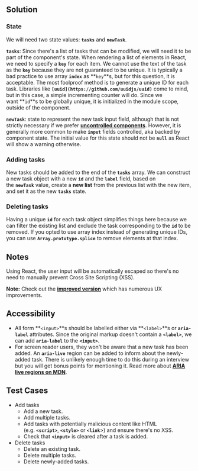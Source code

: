 ## **Solution**

### **State**

We will need two state values: **`tasks`** and **`newTask`**.

**`tasks`**: Since there's a list of tasks that can be modified, we will need it to be part of the component's state. When rendering a list of elements in React, we need to specify a **`key`** for each item. We cannot use the text of the task as the **`key`** because they are not guaranteed to be unique. It is typically a bad practice to use array **`index`** as **`key`**s, but for this question, it is acceptable. The most foolproof method is to generate a unique ID for each task. Libraries like **`[uuid](https://github.com/uuidjs/uuid)`** come to mind, but in this case, a simple incrementing counter will do. Since we want **`id`**s to be globally unique, it is initialized in the module scope, outside of the component.

**`newTask`**: state to represent the new task input field, although that is not strictly necessary if we prefer **[uncontrolled components](https://reactjs.org/docs/uncontrolled-components.html)**. However, it is generally more common to make **`input`** fields controlled, aka backed by component state. The initial value for this state should not be **`null`** as React will show a warning otherwise.

### **Adding tasks**

New tasks should be added to the end of the **`tasks`** array. We can construct a new task object with a new **`id`** and the **`label`** field, based on the **`newTask`** value, create a **new list** from the previous list with the new item, and set it as the new **`tasks`** state.

### **Deleting tasks**

Having a unique **`id`** for each task object simplifies things here because we can filter the existing list and exclude the task corresponding to the **`id`** to be removed. If you opted to use array index instead of generating unique IDs, you can use **`Array.prototype.splice`** to remove elements at that index.

## **Notes**

Using React, the user input will be automatically escaped so there's no need to manually prevent Cross Site Scripting (XSS).

**Note:** Check out the **[improved version](https://www.greatfrontend.com/questions/user-interface/todo-list/react/solution/improved)** which has numerous UX improvements.

## **Accessibility**

- All form **`<input>`**s should be labelled either via **`<label>`**s or **`aria-label`** attributes. Since the original markup doesn't contain a **`<label>`**, we can add **`aria-label`** to the **`<input>`**.
- For screen reader users, they won't be aware that a new task has been added. An **`aria-live`** region can be added to inform about the newly-added task. There is unlikely enough time to do this during an interview but you will get bonus points for mentioning it. Read more about **[ARIA live regions on MDN](https://developer.mozilla.org/en-US/docs/Web/Accessibility/ARIA/ARIA_Live_Regions)**.

## **Test Cases**

- Add tasks
  - Add a new task.
  - Add multiple tasks.
  - Add tasks with potentially malicious content like HTML (e.g. **`<script>`**, **`<style>`** or **`<link`**>) and ensure there's no XSS.
  - Check that **`<input>`** is cleared after a task is added.
- Delete tasks
  - Delete an existing task.
  - Delete multiple tasks.
  - Delete newly-added tasks.
